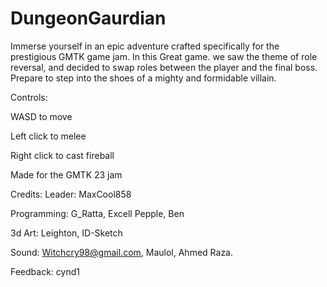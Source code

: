 # DungeonGaurdian
Immerse yourself in an epic adventure crafted specifically for the prestigious GMTK game jam. In this Great game. we saw the theme of role reversal, and decided to swap roles between the player and the final boss. Prepare to step into the shoes of a mighty and formidable villain.



Controls:

WASD to move

Left click to melee

Right click to cast fireball





Made for the GMTK 23 jam


Credits:
Leader: MaxCool858

Programming: G_Ratta, Excell Pepple, Ben

3d Art:  Leighton, ID-Sketch

Sound: Witchcry98@gmail.com, Maulol, Ahmed Raza.

Feedback: cynd1
